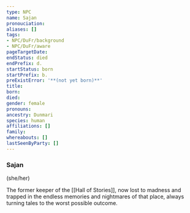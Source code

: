 ```yaml
---
type: NPC
name: Sajan
pronouciation:
aliases: []
tags:
- NPC/DuFr/background
- NPC/DuFr/aware
pageTargetDate:
endStatus: died
endPrefix: d.
startStatus: born
startPrefix: b.
preExistError: '**(not yet born)**'
title:
born:
died:
gender: female
pronouns:
ancestry: Dunmari
species: human
affiliations: []
family:
whereabouts: []
lastSeenByParty: []
---
```

### Sajan
(she/her)

The former keeper of the [[Hall of Stories]], now lost to madness and trapped in the endless memories and nightmares of that place, always turning tales to the worst possible outcome. 